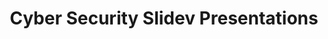 ---
title: "Cyber Security Slidev Presentations"
description: "Interactive slide presentations for Cyber Security (4353204) course - ICT Semester 5"
summary: "Comprehensive collection of 42 Slidev presentations covering cybersecurity fundamentals, cryptography, ethical hacking, forensics, and emerging threats"
tags: ["slidev", "presentations", "cyber-security", "cybersecurity", "ethical-hacking", "forensics", "4353204", "32-ict", "semester-5"]
cascade:
  showReadingTime: false
  showWordCount: false
  showPagination: false
---